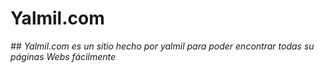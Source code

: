 # Yalmil.com
*## Yalmil.com es un sitio hecho por yalmil para poder encontrar todas su páginas Webs fácilmente*
